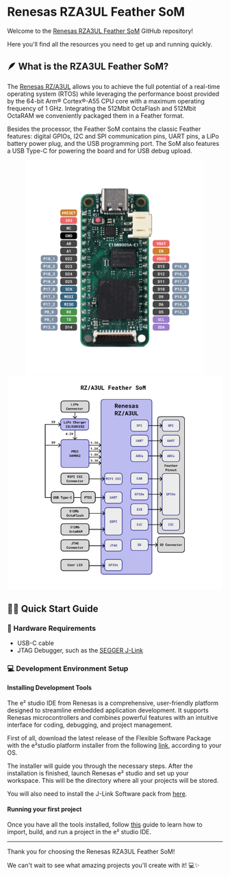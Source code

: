 # Renesas RZA3UL Feather SoM 

Welcome to the <a href="https://zalmotek.com/products/RZA3UL-Feather-SoM/">Renesas RZA3UL Feather SoM</a> GitHub repository!

Here you'll find all the resources you need to get up and running quickly.

## 🪶 What is the RZA3UL Feather SoM?

The <a href="https://www.renesas.com/us/en/products/microcontrollers-microprocessors/rz-mpus/rza3ul-arm-cortex-a55-based-high-performance-mpu">Renesas RZ/A3UL</a> allows you to achieve the full potential of a real-time operating system (RTOS) while leveraging the performance boost provided by the 64-bit Arm® Cortex®-A55 CPU core with a maximum operating frequency of 1 GHz. Integrating the 512Mbit OctaFlash and 512Mbit OctaRAM we conveniently packaged them in a Feather format.

Besides the processor, the Feather SoM contains the classic Feather features: digital GPIOs, I2C and SPI communication pins, UART pins, a LiPo battery power plug, and the USB programming port. The SoM also features a USB Type-C for powering the board and for USB debug upload.

<p align="center">
  <img src="images/Feather-RZA3UL-pinout.png" height="500">
  <img src="images/Feather-RZA3UL-BD.png" height="500">
</p>

## 🐣🏁 Quick Start Guide

### 🔌 Hardware Requirements
- USB-C cable
- JTAG Debugger, such as the <a href="https://www.segger.com/products/debug-probes/j-link/">SEGGER J-Link</a>

### 💻 Development Environment Setup

#### Installing Development Tools

The e² studio IDE from Renesas is a comprehensive, user-friendly platform designed to streamline embedded application development. It supports Renesas microcontrollers and combines powerful features with an intuitive interface for coding, debugging, and project management.

First of all, download the latest release of the Flexible Software Package with the e²studio platform installer from the following <a href="https://www.renesas.com/us/en/software-tool/e2studio-information-rz-family">link</a>, according to your OS.

The installer will guide you through the necessary steps. After the installation is finished, launch Renesas e² studio and set up your workspace. This will be the directory where all your projects will be stored.

You will also need to install the J-Link Software pack from <a href="https://www.segger.com/products/debug-probes/j-link/technology/flash-download/">here</a>.

#### Running your first project

Once you have all the tools installed, follow <a href="https://github.com/Zalmotek/renesas-RZA3UL-feather/tree/main/firmware/Blink/RZA3UL_Feather_Blink">this</a> guide to learn how to import, build, and run a project in the e² studio IDE. 

---
Thank you for choosing the Renesas RZA3UL Feather SoM! 

We can't wait to see what amazing projects you'll create with it! 💻✨
